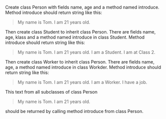 Create class Person with fields name, age and a method named introduce.
Method introduce should return string like this:

>My name is Tom. I am 21 years old.

Then create class Student to inherit class Person. There are fields name, age, klass and a method named introduce in class Student. Method introduce should return string like this:

>My name is Tom. I am 21 years old. I am a Student. I am at Class 2.

Then create class Worker to inherit class Person. There are fields name, age, a method named introduce in class Workder. Method introduce should return string like this:

> My name is Tom. I am 21 years old. I am a Worker. I have a job.

This text from all subclasses of class Person

> My name is Tom. I am 21 years old.

should be returned by calling method introduce from class Person.
